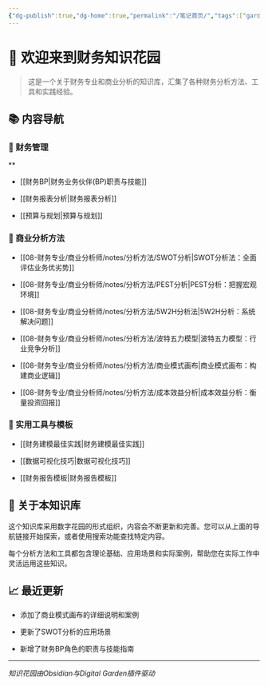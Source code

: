 ```yaml
---
{"dg-publish":true,"dg-home":true,"permalink":"/笔记首页/","tags":["gardenEntry"],"dgPassFrontmatter":true}
---
```



  

# 👋 欢迎来到财务知识花园

  

> 这是一个关于财务专业和商业分析的知识库，汇集了各种财务分析方法、工具和实践经验。

  

## 📚 内容导航

  

### 🔹 财务管理
**
- [[财务BP\|财务业务伙伴(BP)职责与技能]]

- [[财务报表分析\|财务报表分析]]

- [[预算与规划\|预算与规划]]

  

### 🔹 商业分析方法

- [[08-财务专业/商业分析师/notes/分析方法/SWOT分析\|SWOT分析法：全面评估业务优劣势]]

- [[08-财务专业/商业分析师/notes/分析方法/PEST分析\|PEST分析：把握宏观环境]]

- [[08-财务专业/商业分析师/notes/分析方法/5W2H分析法\|5W2H分析：系统解决问题]]

- [[08-财务专业/商业分析师/notes/分析方法/波特五力模型\|波特五力模型：行业竞争分析]]

- [[08-财务专业/商业分析师/notes/分析方法/商业模式画布\|商业模式画布：构建商业逻辑]]

- [[08-财务专业/商业分析师/notes/分析方法/成本效益分析\|成本效益分析：衡量投资回报]]

  

### 🔹 实用工具与模板

- [[财务建模最佳实践\|财务建模最佳实践]]

- [[数据可视化技巧\|数据可视化技巧]]

- [[财务报告模板\|财务报告模板]]

  

## 🌱 关于本知识库

  

这个知识库采用数字花园的形式组织，内容会不断更新和完善。您可以从上面的导航链接开始探索，或者使用搜索功能查找特定内容。

  

每个分析方法和工具都包含理论基础、应用场景和实际案例，帮助您在实际工作中灵活运用这些知识。

  

## 📈 最近更新

  

- 添加了商业模式画布的详细说明和案例

- 更新了SWOT分析的应用场景

- 新增了财务BP角色的职责与技能指南

  

---

  

*知识花园由Obsidian与Digital Garden插件驱动*